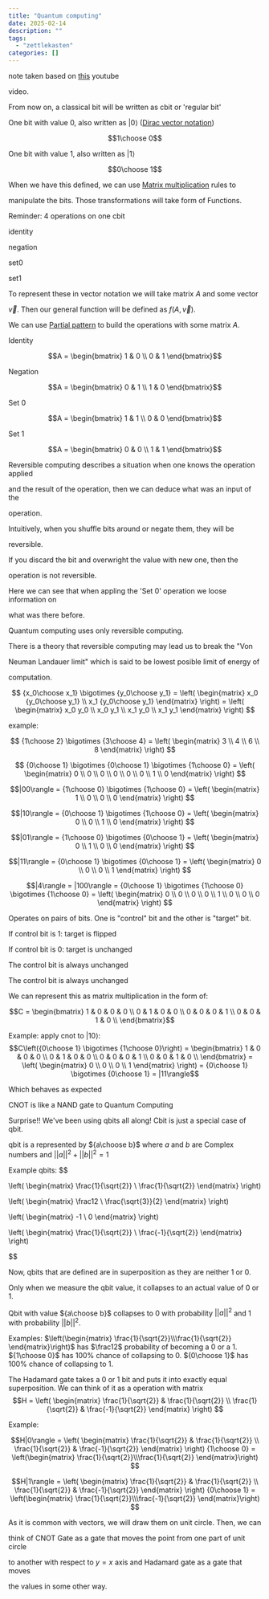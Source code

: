 ```yaml
---
title: "Quantum computing"
date: 2025-02-14
description: ""
tags: 
  - "zettlekasten"
categories: []
---
```


note taken based on [this](https://www.youtube.com/watch?v=F_Riqjdh2oM) youtube

video.

From now on, a classical bit will be written as cbit or 'regular bit'

One bit with value 0, also written as $|0\rangle$ ([Dirac vector notation](Dirac%20vector%20notation))

$$1\choose 0$$

One bit with value 1, also written as $|1\rangle$

$$0\choose 1$$

When we have this defined, we can use [Matrix multiplication](Matrix%20multiplication.md) rules to

manipulate the bits. Those transformations will take form of Functions. 

Reminder: 4 operations on one cbit 

identity

negation

set0

set1

To represent these in vector notation we will take matrix $A$ and some vector

$\vec{v}$. Then our general function will be defined as $f(A, \vec{v})$.

We can use [Partial pattern](Partial%20pattern.md) to build the operations with some matrix $A$.

Identity 

$$A = \begin{bmatrix} 1 & 0 \\ 0 & 1 \end{bmatrix}$$

Negation

$$A = \begin{bmatrix} 0 & 1 \\ 1 & 0 \end{bmatrix}$$

Set 0

$$A = \begin{bmatrix} 1 & 1 \\ 0 & 0 \end{bmatrix}$$

Set 1

$$A = \begin{bmatrix} 0 & 0 \\ 1 & 1 \end{bmatrix}$$

Reversible computing describes a situation when one knows the operation applied

and the result of the operation, then we can deduce what was an input of the

operation.

Intuitively, when you shuffle bits around or negate them, they will be

reversible.

If you discard the bit and overwright the value with new one, then the

operation is not reversible.

Here we can see that when appling the 'Set 0' operation we loose information on

what was there before. 

Quantum computing uses only reversible computing.

There is a theory that reversible computing may lead us to break the "Von

Neuman Landauer limit" which is said to be lowest posible limit of energy of

computation.

$$ {x_0\choose x_1} \bigotimes {y_0\choose y_1} = 
\left( 
\begin{matrix} x_0 {y_0\choose y_1} \\ x_1 {y_0\choose y_1} \end{matrix} 
\right) = 
\left( 
\begin{matrix} x_0 y_0 \\ x_0 y_1 \\ x_1 y_0 \\ x_1 y_1 \end{matrix} 
\right)
$$

example:

$$ {1\choose 2} \bigotimes {3\choose 4} = 
\left( 
\begin{matrix} 3 \\ 4 \\ 6 \\ 8 \end{matrix} 
\right)
$$

$$ {0\choose 1} \bigotimes {0\choose 1} \bigotimes {1\choose 0} = 
\left( 
\begin{matrix} 0 \\ 0 \\ 0 \\ 0 \\ 0 \\ 0 \\ 1 \\ 0 \end{matrix} 
\right)
$$

$$|00\rangle = {1\choose 0} \bigotimes {1\choose 0} = 
\left( 
\begin{matrix} 1 \\ 0 \\ 0 \\ 0 \end{matrix} 
\right)
$$

$$|10\rangle = {0\choose 1} \bigotimes {1\choose 0} = 
\left( 
\begin{matrix} 0 \\ 0 \\ 1 \\ 0 \end{matrix} 
\right)
$$

$$|01\rangle = {1\choose 0} \bigotimes {0\choose 1} = 
\left( 
\begin{matrix} 0 \\ 1 \\ 0 \\ 0 \end{matrix} 
\right)
$$

$$|11\rangle = {0\choose 1} \bigotimes {0\choose 1} = 
\left( 
\begin{matrix} 0 \\ 0 \\ 0 \\ 1 \end{matrix} 
\right)
$$

$$|4\rangle = |100\rangle = {0\choose 1} \bigotimes {1\choose 0} \bigotimes {1\choose 0} = 
\left( 
\begin{matrix} 0 \\ 0 \\ 0 \\ 0 \\ 1 \\ 0 \\ 0 \\ 0 \end{matrix} 
\right)
$$

Operates on pairs of bits. One is "control" bit and the other is "target" bit.

If control bit is 1: target is flipped

If control bit is 0: target is unchanged

The control bit is always unchanged

The control bit is always unchanged

We can represent this as matrix multiplication in the form of:

$$C = \begin{bmatrix} 
1 & 0 & 0 & 0 \\
0 & 1 & 0 & 0 \\
0 & 0 & 0 & 1 \\
0 & 0 & 1 & 0 \\
\end{bmatrix}$$

Example:
apply cnot to $|10\rangle$:
$$C\left({0\choose 1} \bigotimes {1\choose 0}\right) = 
\begin{bmatrix} 
1 & 0 & 0 & 0 \\
0 & 1 & 0 & 0 \\
0 & 0 & 0 & 1 \\
0 & 0 & 1 & 0 \\
\end{bmatrix} = 
\left( 
\begin{matrix} 0 \\ 0 \\ 0 \\ 1 \end{matrix} 
\right) 
= {0\choose 1} \bigotimes {0\choose 1} = |11\rangle$$

Which behaves as expected

CNOT is like a NAND gate to Quantum Computing

Surprise!! We've been using qbits all along! Cbit is just a special case of
qbit. 

qbit is a represented by ${a\choose b}$ where $a$ and $b$ are Complex numbers 
and $||a||^2 + ||b||^2 = 1$

Example qbits:
$$

\left( \begin{matrix} \frac{1}{\sqrt{2}} \\ \frac{1}{\sqrt{2}} \end{matrix} \right)

\left( \begin{matrix} \frac12 \\ \frac{\sqrt{3}}{2} \end{matrix} \right)

\left( \begin{matrix} -1 \\ 0 \end{matrix} \right)

\left( \begin{matrix} \frac{1}{\sqrt{2}} \\ \frac{-1}{\sqrt{2}} \end{matrix} \right)

$$

Now, qbits that are defined are in superposition as they are neither 1 or 0.

Only when we measure the qbit value, it collapses to an actual value of 0 or 1.

Qbit with value ${a\choose b}$ collapses to 0 with probability $||a||^2$ and 1
with probability $||b||^2$.

Examples:
$\left(\begin{matrix}
\frac{1}{\sqrt{2}}\\\frac{1}{\sqrt{2}}
\end{matrix}\right)$
has $\frac12$ probability of becoming a 0 or a 1.
${1\choose 0}$ has 100% chance of collapsing to 0.
${0\choose 1}$ has 100% chance of collapsing to 1.

The Hadamard gate takes a 0 or 1 bit and puts it into exactly equal superposition. We can think of it as a operation with matrix 
$$H = 
\left( \begin{matrix}
\frac{1}{\sqrt{2}} & \frac{1}{\sqrt{2}} \\
\frac{1}{\sqrt{2}} & \frac{-1}{\sqrt{2}}
\end{matrix} \right)
$$

Example:

$$H|0\rangle = 
\left( \begin{matrix}
\frac{1}{\sqrt{2}} & \frac{1}{\sqrt{2}} \\
\frac{1}{\sqrt{2}} & \frac{-1}{\sqrt{2}}
\end{matrix} \right) {1\choose 0} = 
\left(\begin{matrix} \frac{1}{\sqrt{2}}\\\frac{1}{\sqrt{2}} \end{matrix}\right)
$$

$$H|1\rangle = 
\left( \begin{matrix}
\frac{1}{\sqrt{2}} & \frac{1}{\sqrt{2}} \\
\frac{1}{\sqrt{2}} & \frac{-1}{\sqrt{2}}
\end{matrix} \right) {0\choose 1} = 
\left(\begin{matrix} \frac{1}{\sqrt{2}}\\\frac{-1}{\sqrt{2}} \end{matrix}\right)
$$

As it is common with vectors, we will draw them on unit circle. Then, we can

think of CNOT Gate as a gate that moves the point from one part of unit circle

to another with respect to $y=x$ axis and Hadamard gate as a gate that moves

the values in some other way.
